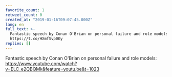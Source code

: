 ```yaml
---
favorite_count: 1
retweet_count: 0
created_at: "2019-01-16T09:07:45.000Z"
lang: en
full_text: >-
  Fantastic speech by Conan O'Brian on personal failure and role models:
  https://t.co/HXmfSvp0Ky
replies: []
---
```


Fantastic speech by Conan O'Brian on personal failure and role models:
<https://www.youtube.com/watch?v=ELC_e2QBQMk&feature=youtu.be&t=1023>
